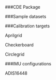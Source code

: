 ###CDE Package

###Sample datasets

###Calibration targets

Aprilgrid

Checkerboard

Circlegrid

###IMU configurations

ADIS16448

